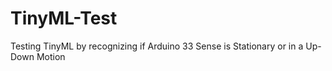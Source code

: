 # TinyML-Test
Testing TinyML by recognizing if Arduino 33 Sense is Stationary or in a Up-Down Motion 

